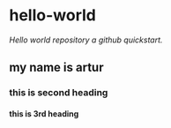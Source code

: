 # hello-world
*Hello world repository a github quickstart.*
## my name is artur
### this is second heading
#### this is 3rd heading 
